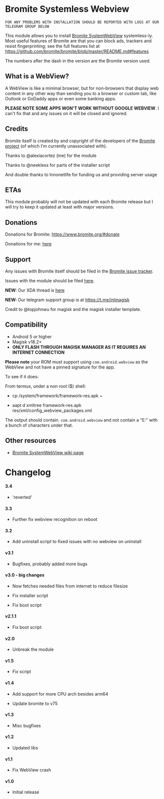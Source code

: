 # Bromite Systemless Webview
	
	FOR ANY PROBLEMS WITH INSTALLATION SHOULD BE REPORTED WITH LOGS AT OUR TELEGRAM GROUP BELOW
	
This module allows you to install [Bromite SystemWebView](https://www.bromite.org/system_web_view) systemless-ly.
Most useful features of Bromite are that you can block ads, trackers and resist fingerprinting; see the full features list at https://github.com/bromite/bromite/blob/master/README.md#features

The numbers after the dash in the version are the Bromite version used.

## What is a WebView?

A WebView is like a minimal browser, but for non-browsers that display web content in any other way than sending you to a browser or custom tab, like Outlook or GoDaddy apps or even some banking apps.

**PLEASE NOTE SOME APPS WON'T WORK WITHOUT GOOGLE WEBVIEW**. I can't fix that and any issues on it will be closed and ignored.

## Credits

Bromite itself is created by and copyright of the developers of the [Bromite project](https://github.com/bromite/bromite) (of which I'm currently unassociated with).

Thanks to @alexiacortez (me) for the module

Thanks to @neekless for parts of the installer script

And double thanks to Innonetlife for funding us and providing server usage

## ETAs

This module probably will not be updated with each Bromite release but I will try to keep it updated at least with major versions.

## Donations

Donations for Bromite: https://www.bromite.org/#donate 

Donations for me: [here](https://paypal.me/innonetlife)

## Support

Any issues with Bromite itself should be filed in the [Bromite issue tracker](https://github.com/bromite/bromite/issues).

Issues with the module should be filed [here](https://github.com/alexa-v2/magisk-module-installer/issues).

**NEW:** Our XDA thread is [here](https://forum.xda-developers.com/android/software/bromite-magisk-module-t3936964)

**NEW:** Our telegram support group is at https://t.me/inlmagisk

Credit to @topjohnwu for magisk and the magisk installer template.

## Compatibility

- Android 5 or higher
- Magisk v18.2+
- **ONLY FLASH THROUGH MAGISK MANAGER AS IT REQUIRES AN INTERNET CONNECTION**

**Please note** your ROM must support using `com.android.webview` as the WebView and not have a pinned signature for the app.

To see if it does:

From termux, under a non root ($) shell:

- cp /system/framework/framework-res.apk ~

- aapt d xmltree framework-res.apk res/xml/config_webview_packages.xml

The output should contain. `com.android.webview` and not contain a "E:" with a bunch of characters under that.

## Other resources

* [Bromite SystemWebView wiki page](https://github.com/bromite/bromite/wiki/Installing-SystemWebView)

# Changelog

<h4>3.4</h4>

- 'reverted'

<h4>3.3</h4>

- Further fix webview recognition on reboot

<h4>3.2</h4>

- Add uninstall script to fixed issues with no webview on uninstall

<h4>v3.1</h4>

- Bugfixes, probably added more bugs

<h4>v3.0 - big changes</h4>

- Now fetches needed files from internet to reduce filesize

- Fix installer script

- Fix boot script 

<h4>v2.1.1</h4>

- Fix boot script

<h4>v2.0</h4>

- Unbreak the module

<h4>v1.5</h4>

- Fix script

<h4>v1.4</h4>

- Add support for more CPU arch besides arm64

- Update bromite to v75

<h4>v1.3</h4>

- Misc bugfixes

<h4>v1.2</h4>

- Updated libs

<h4>v1.1</h4>

- Fix WebView crash

<h4>v1.0</h4>

- Initial release

